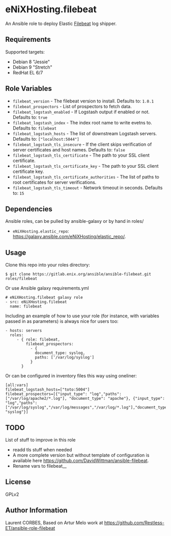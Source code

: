 eNiXHosting.filebeat
=========

An Ansible role to deploy Elastic [Filebeat](https://www.elastic.co/products/beats) log shipper.

Requirements
------------

Supported targets:

- Debian 8 "Jessie"
- Debian 9 "Stretch"
- RedHat EL 6/7


Role Variables
--------------

- `filebeat_version` - The filebeat version to install. Defaults to: `1.0.1`
- `filebeat_prospectors` - List of prospectors to fetch data.
- `filebeat_logstash_enabled` - If Logstash output if enabled or not. Defaults to: `true`
- `filebeat_logstash_index` - The index root name to write evetns to. Defaults to: `filebeat`
- `filebeat_logstash_hosts` - The list of downstream Logstash servers. Defaults to: `["localhost:5044"]`
- `filebeat_logstash_tls_insecure` - If the client skips verification of server certificates and host names. Defaults to: `false`
- `filebeat_logstash_tls_certificate` - The path to your SSL client certificate.
- `filebeat_logstash_tls_certificate_key` - The path to your SSL client certificate key.
- `filebeat_logstash_tls_certificate_authorities` - The list of paths to root certificates for server verifications.
- `filebeat_logstash_tls_timeout` - Network timeout in seconds. Defaults to: `15`


Dependencies
------------

Ansible roles, can be pulled by ansible-galaxy or by hand in roles/

- `eNiXHosting.elastic_repo`: https://galaxy.ansible.com/eNiXHosting/elastic_repo/.


Usage
-----

Clone this repo into your roles directory:

    $ git clone https://gitlab.enix.org/ansible/ansible-filebeat.git roles/filebeat

Or use Ansible galaxy requirements.yml

    # eNiXHosting.filebeat galaxy role
    - src: eNiXHosting.filebeat
      name: filebeat

Including an example of how to use your role (for instance, with variables passed in as parameters) is always nice for users too:

    - hosts: servers
      roles:
         - { role: filebeat,
             filebeat_prospectors:
               - {
                 document_type: syslog,
                 paths: ['/var/log/syslog']
               }
           }

Or can be configured in inventory files this way using oneliner:
```
[all:vars]
filebeat_logstash_hosts=["toto:5004"]
filebeat_prospectors=[{"input_type": "log","paths": ["/var/log/apache2/*.log"], "document_type": "apache"}, {"input_type": "log","paths": ["/var/log/syslog","/var/log/messages","/var/log/*.log"],"document_type": "syslog"}]
```

TODO
-----

List of stuff to improve in this role
- readd tls stuff when needed
- A more complete version but without template of configuration is available here https://github.com/DavidWittman/ansible-filebeat.
- Rename vars to filebeat__

License
-------

GPLv2

Author Information
------------------

Laurent CORBES, Based on Artur Melo work at https://github.com/Restless-ET/ansible-role-filebeat
